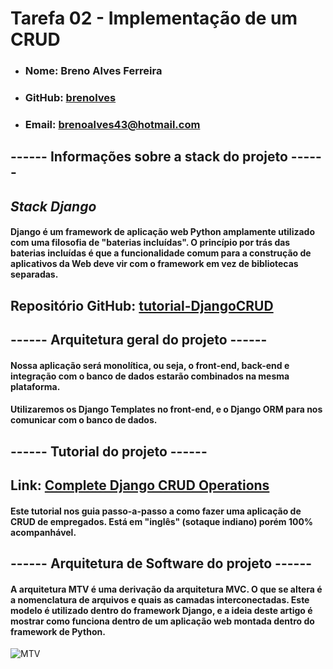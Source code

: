# **Tarefa 02 - Implementação de um CRUD**

- ### Nome: Breno Alves Ferreira
- ### GitHub: [brenolves](https://github.com/brenolves)
- ### Email: brenoalves43@hotmail.com

## **------ Informações sobre a stack do projeto ------**

## *Stack Django* 

#### Django é um framework de aplicação web Python amplamente utilizado com uma filosofia de "baterias incluídas". O princípio por trás das baterias incluídas é que a funcionalidade comum para a construção de aplicativos da Web deve vir com o framework em vez de bibliotecas separadas.

## Repositório GitHub: [tutorial-DjangoCRUD](https://github.com/brenolves/tutorial-DjangoCRUD)

## **------ Arquitetura geral do projeto ------**

#### Nossa aplicação será monolítica, ou seja, o front-end, back-end e integração com o banco de dados estarão combinados na mesma plataforma.

#### Utilizaremos os Django Templates no front-end, e o Django ORM para nos comunicar com o banco de dados.

## **------ Tutorial do projeto ------**

## Link: [Complete Django CRUD Operations](https://www.youtube.com/watch?v=N6jzspc2kds&t=1072s&ab_channel=CodAffection)

#### Este tutorial nos guia passo-a-passo a como fazer uma aplicação de CRUD de empregados. Está em "inglês" (sotaque indiano) porém 100% acompanhável.

## **------ Arquitetura de Software do projeto ------**

#### A arquitetura MTV é uma derivação da arquitetura MVC. O que se altera é a nomenclatura de arquivos e quais as camadas interconectadas. Este modelo é utilizado dentro do framework Django, e a ideia deste artigo é mostrar como funciona dentro de um aplicação web montada dentro do framework de Python.

![MTV](https://miro.medium.com/max/1400/1*CPQBjGAQ5uLUruCCzwMz8w.png)
